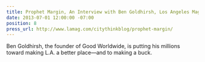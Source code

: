```yaml
---
title: Prophet Margin, An Interview with Ben Goldhirsh, Los Angeles Magazine
date: 2013-07-01 12:00:00 -07:00
position: 8
press_url: http://www.lamag.com/citythinkblog/prophet-margin/
---
```


Ben Goldhirsh, the founder of Good Worldwide, is putting his millions toward making L.A. a better place—and to making a buck.
